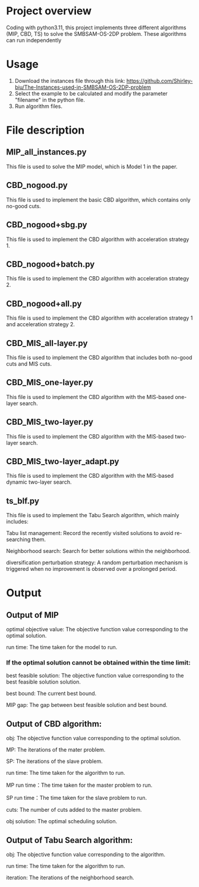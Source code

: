 # Project overview
Coding with python3.11, this project implements three different algorithms (MIP, CBD, TS) to solve the SMBSAM-OS-2DP problem.
These algorithms can run independently
# Usage
1. Download the instances file through this link: https://github.com/Shirley-biu/The-Instances-used-in-SMBSAM-OS-2DP-problem
2. Select the example to be calculated and modify the parameter "filename" in the python file.
3. Run algorithm files.
# File description
## MIP_all_instances.py
This file is used to solve the MIP model, which is Model 1 in the paper.
## CBD_nogood.py
This file is used to implement the basic CBD algorithm, which contains only no-good cuts.
## CBD_nogood+sbg.py
This file is used to implement the CBD algorithm with acceleration strategy 1.
## CBD_nogood+batch.py
This file is used to implement the CBD algorithm with acceleration strategy 2.
## CBD_nogood+all.py
This file is used to implement the CBD algorithm with acceleration strategy 1 and acceleration strategy 2.
## CBD_MIS_all-layer.py
This file is used to implement the CBD algorithm that includes both no-good cuts and MIS cuts.
## CBD_MIS_one-layer.py
This file is used to implement the CBD algorithm with the MIS-based one-layer search.
## CBD_MIS_two-layer.py
This file is used to implement the CBD algorithm with the MIS-based two-layer search.
## CBD_MIS_two-layer_adapt.py
This file is used to implement the CBD algorithm with the MIS-based dynamic two-layer search.
## ts_blf.py
This file is used to implement the Tabu Search algorithm, which mainly includes:

Tabu list management: Record the recently visited solutions to avoid re-searching them.

Neighborhood search: Search for better solutions within the neighborhood.

diversification perturbation strategy: A random perturbation mechanism is triggered when no improvement is observed over a prolonged period.
# Output
## Output of MIP
optimal objective value: The objective function value corresponding to the optimal solution.

run time: The time taken for the model to run.
### If the optimal solution cannot be obtained within the time limit:
best feasible solution: The objective function value corresponding to the best feasible solution solution.

best bound: The current best bound.

MIP gap: The gap between best feasible solution and best bound.
## Output of CBD algorithm:
obj: The objective function value corresponding to the optimal solution.

MP: The iterations of the mater problem.

SP: The iterations of the slave problem.

run time: The time taken for the algorithm to run.

MP run time：The time taken for the master problem to run.

SP run time：The time taken for the slave problem to run.

cuts: The number of cuts added to the master problem.

obj solution: The optimal scheduling solution.

## Output of Tabu Search algorithm:
obj: The objective function value corresponding to the algorithm.

run time: The time taken for the algorithm to run.

iteration: The iterations of the neighborhood search.
